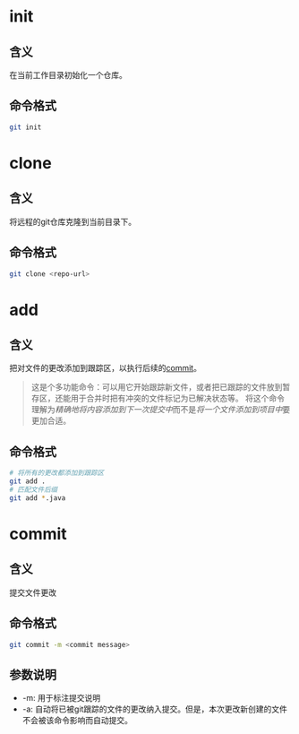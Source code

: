 # init 
## 含义
在当前工作目录初始化一个仓库。
## 命令格式
```bash
git init
```
# clone
## 含义
将远程的git仓库克隆到当前目录下。
## 命令格式
```bash
git clone <repo-url>
```
# add
## 含义
把对文件的更改添加到跟踪区，以执行后续的[commit](#commit)。
>这是个多功能命令：可以用它开始跟踪新文件，或者把已跟踪的文件放到暂存区，还能用于合并时把有冲突的文件标记为已解决状态等。 将这个命令理解为*精确地将内容添加到下一次提交中*而不是*将一个文件添加到项目中*要更加合适。
## 命令格式
```bash
# 将所有的更改都添加到跟踪区
git add .
# 匹配文件后缀
git add *.java

```

# commit
## 含义
提交文件更改
## 命令格式
```bash
git commit -m <commit message>
```
## 参数说明
- -m: 用于标注提交说明
- -a: 自动将已被git跟踪的文件的更改纳入提交。但是，本次更改新创建的文件不会被该命令影响而自动提交。